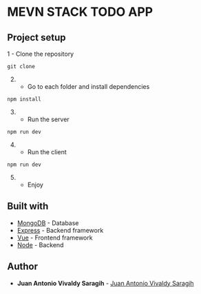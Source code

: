# MEVN STACK TODO APP

## Project setup

1 - Clone the repository

```
git clone
```

2.  - Go to each folder and install dependencies

```
npm install
```

3.  - Run the server

```
npm run dev
```

4.  - Run the client

```
npm run dev
```

5.  - Enjoy

## Built with

-   [MongoDB](https://www.mongodb.com/) - Database
-   [Express](https://expressjs.com/) - Backend framework
-   [Vue](https://vuejs.org/) - Frontend framework
-   [Node](https://nodejs.org/en/) - Backend

## Author

-   **Juan Antonio Vivaldy Saragih** - [Juan Antonio Vivaldy Saragih](https://juanantoniovivaldy.vercel.app/)
